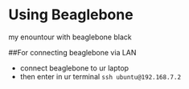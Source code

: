 # Using Beaglebone
my enountour with beaglebone black

##For connecting beaglebone via LAN
 * connect beaglebone to ur laptop 
 * then enter in ur terminal
  `ssh ubuntu@192.168.7.2`

